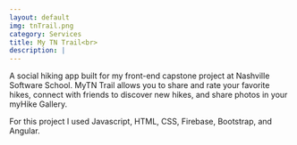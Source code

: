 ```yaml
---
layout: default
img: tnTrail.png
category: Services
title: My TN Trail<br>
description: |
---
```

 A social hiking app built for my front-end capstone project at Nashville Software School.  MyTN Trail allows you to share and rate your favorite hikes, connect with friends to discover new hikes, and share photos in your myHike Gallery. 

For this project I used Javascript, HTML, CSS, Firebase, Bootstrap, and Angular.

